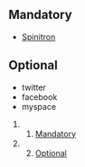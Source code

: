 Mandatory
---------

-   [Spinitron](https://wiki.wmfo.org/Staff_Info/Staff_Services/Spinitron "Staff Info/Staff Services/Spinitron")

Optional
--------

-   twitter
-   facebook
-   myspace

1.  1. [Mandatory](#Mandatory)
2.  2. [Optional](#Optional)

